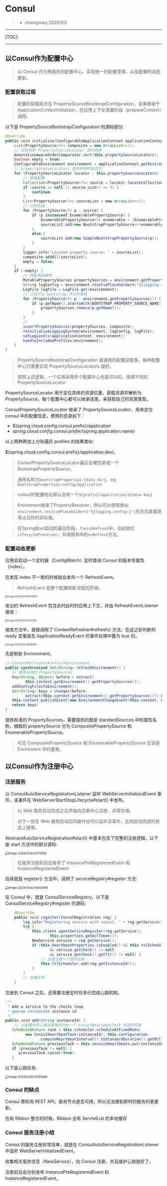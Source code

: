 # Consul

> - chenqwwq 2020/03

---

[TOC]

---

## 以Consul作为配置中心

> 以 Consul 作为微服务的配置中心，实现统一的配置管理，以及配置的动态更新。



### 配置获取过程

> 配置的获取起点在 PropertySourceBootstrapConfiguration，该类继承于 ApplicationContextInitializer，在应用上下文准备阶段（prepareContext）调用。

以下是 PropertySourceBootstrapConfiguration 的源码部分:

```java
@Override
public void initialize(ConfigurableApplicationContext applicationContext) {
    List<PropertySource<?>> composite = new ArrayList<>();
    // 对所有的 PropertySourceLocator 进行排序
    AnnotationAwareOrderComparator.sort(this.propertySourceLocators);
    boolean empty = true;
    ConfigurableEnvironment environment = applicationContext.getEnvironment();
    // propertySourceLocators 是在声明时指定的
    for (PropertySourceLocator locator : this.propertySourceLocators) {
        // 获取配置
        Collection<PropertySource<?>> source = locator.locateCollection(environment);
        if (source == null || source.size() == 0) {
            continue;
        }
        List<PropertySource<?>> sourceList = new ArrayList<>();
        // 分别包装
        for (PropertySource<?> p : source) {
            if (p instanceof EnumerablePropertySource) {
                EnumerablePropertySource<?> enumerable = (EnumerablePropertySource<?>) p;
                sourceList.add(new BootstrapPropertySource<>(enumerable));
            }
            else {
                sourceList.add(new SimpleBootstrapPropertySource(p));
            }
        }
        logger.info("Located property source: " + sourceList);
        composite.addAll(sourceList);
        empty = false;
    }
    if (!empty) {
        // 获取原始属性
        MutablePropertySources propertySources = environment.getPropertySources();
        String logConfig = environment.resolvePlaceholders("${logging.config:}");
        LogFile logFile = LogFile.get(environment);
        // 过滤了以 bootstrap 开头的属性
        for (PropertySource<?> p : environment.getPropertySources()) {
            if (p.getName().startsWith(BOOTSTRAP_PROPERTY_SOURCE_NAME)) {
                propertySources.remove(p.getName());
            }
        }
        // 
        insertPropertySources(propertySources, composite);
        reinitializeLoggingSystem(environment, logConfig, logFile);
        setLogLevels(applicationContext, environment);
        handleIncludedProfiles(environment);
    }
}
```

>PropertySourceBootstrapConfiguration 是通用的配置获取类，每种配置中心只需要实现 PropertySourceLocators 就好。
>
>按照上述逻辑，一个应用采用多个配置中心也是可以的，使用不同的PropertySourceLocator

PropertySourceLocator 用于定位具体的资源位置，获取资源并解析为 PropertySource，每个配置中心都可以继承该类，来获取自己的资源类型。

ConsulPropertySourceLocator 继承了 PropertySourceLocator，用来定位 consul 中的配置信息，使用的目录如下：

- ${spring.cloud.config.consul.prefix}/application
- ${spring.cloud.config.consul.prefix}/${spring.application.name}

以上两种再加上分别遍历 profiles 的结果类似:

${spring.cloud.config.consul.prefix}/application,dev/。

> ConsulPropertySourceLocator最后会被包装成一个BootstrapPropertySource。
>
> 通用名称为`bootsrtapProperties-{data-dir}`，eg: `bootstrapProperties-config/application`

> consul的配置地址默认会有一个`${prefix}/application/${data-key}`

> Enviroment继承了PropertyResolver，所以可以使用类似`environment.resolvePlaceholders("${logging.config:}")`的方式直接获得占位符的实际值。





> 在SpringBoot启动的最后阶段，`finishRefresh`中，会初始化`LifecycleProcessor`，并调用其中的`onRefresh`方法。

### 配置动态更新

应用会启动一个定时器（ConfigWatch）定时查询 Consul 的版本号属性（index）。

在发现 index 不一致的时候就会发布一个 RefreshEvent。

> RefreshEvent 是整个配置刷新流程的开端。

<img src="https://chenqwwq-img.oss-cn-beijing.aliyuncs.com/img/image-20210225234033567.png" alt="image-20210225234033567" style="zoom:50%;" />

发出的 RefreshEvent 包含此时此时的应用上下文，并由 RefreshEventListener 接收：

<img src="https://chenqwwq-img.oss-cn-beijing.aliyuncs.com/img/image-20210225234127932.png" alt="image-20210225234127932" style="zoom:50%;" />

接收方法中，直接调用了 ContextRefresher#refresh() 方法，在这之前判断的 ready 变量是在 ApplicationReadyEvent 的事件处理中置为 true 的。

<img src="https://chenqwwq-img.oss-cn-beijing.aliyuncs.com/img/image-20210225234316580.png" alt="image-20210225234316580" style="zoom:50%;" />

先是刷新 Environment。

```java
// ContextRefresher#refreshEnvironment
public synchronized Set<String> refreshEnvironment() {
   // 提炼标准的 PropertySources
   Map<String, Object> before = extract(
         this.context.getEnvironment().getPropertySources());
   addConfigFilesToEnvironment();
   Set<String> keys = changes(before,
         extract(this.context.getEnvironment().getPropertySources())).keySet();
   this.context.publishEvent(new EnvironmentChangeEvent(this.context, keys));
   return keys;
}
```

   提炼标准的 PropertySources，需要提炼的就是 standardSources 中的属性名称，细致的 propertySource 分为 CompositePropertySource 和 EnumerablePropertySource。

> 可见 CompositePropertySource 和 EnumerablePropertySource 应该是 Enviroment 中的基类。







## 以Consul作为注册中心

### 注册服务

以 ConsulAutoServiceRegistrationListener 监听 WebServerInitializedEvent 事件，该事件在 WebServerStartStopLifecycle#start() 中发布。

> 以 Web 服务启动完成之后开始向注册中心注册，非常合理。
>
> 对于一些在 Web 服务启动后的操作也可以监听该事件，比如启动完成的状态上报等。



AbstractAutoServiceRegistration#start() 中基本包含了完整的注册逻辑，以下是 start 方法中的部分源码:

<img src="https://chenqwwq-img.oss-cn-beijing.aliyuncs.com/img/image-20210304214711556.png" alt="image-20210304214711556" style="zoom:67%;" />



> 在服务注册的前后发布了 InstancePreRegisteredEvent 和 InstanceRegisteredEvent

后续就是 register() 方法中，调用了 serviceRegistry#register 方法: 

<img src="/home/chen/_note/pic/image-20210304214940999.png" alt="image-20210304214940999" style="zoom:67%;" />

在 Consul 中，就是 ConsulServiceRegistry，以下是 ConsulServiceRegistry#register 的源码:

```java
    @Override
	public void register(ConsulRegistration reg) {
		log.info("Registering service with consul: " + reg.getService());
		try {
			this.client.agentServiceRegister(reg.getService(),
					this.properties.getAclToken());
			NewService service = reg.getService();
			if (this.heartbeatProperties.isEnabled() && this.ttlScheduler != null
					&& service.getCheck() != null
					&& service.getCheck().getTtl() != null) {
                // 这里注册一个定时任务
				this.ttlScheduler.add(reg.getInstanceId());
			}
		}
        // 忽略异常
	}
```

注册到 Consul 之后，还需要注册定时任务已完成心跳机制。

```java
/**
 * Add a service to the checks loop.
 * @param instanceId instance id
 */
public void add(String instanceId) {
    // 以配置中的心跳间隔等启动给一个 ConsulHeartbeatTask 的定时任务
   ScheduledFuture task = this.scheduler.scheduleAtFixedRate(
         new ConsulHeartbeatTask(instanceId), this.configuration
               .computeHeartbeatInterval().toStandardDuration().getMillis());
   ScheduledFuture previousTask = this.serviceHeartbeats.put(instanceId, task);
   if (previousTask != null) {
      previousTask.cancel(true);
   }
```

以下是心跳任务:

<img src="/home/chen/_note/pic/image-20210225230155968.png" alt="image-20210225230155968" style="zoom:67%;" />

### Consul 的缺点

Consul 靠轮询 REST API，查询节点是否可用，所以无法做到即时的服务列表更新。

在和 Ribbon 整合的时候，Ribbon 会有 ServletList 的本地缓存





### Consul 服务注册小结

Consul 的服务注册非常简单，就是在 ConsulAutoServiceRegistrationListener 中监听 WebServerInitializedEvent，

收集相关服务信息（NewService），向 Consul 注册，并且维护心跳就好了。

注册前后会分别发布 InstancePreRegisteredEvent 和 InstanceRegisteredEvent。